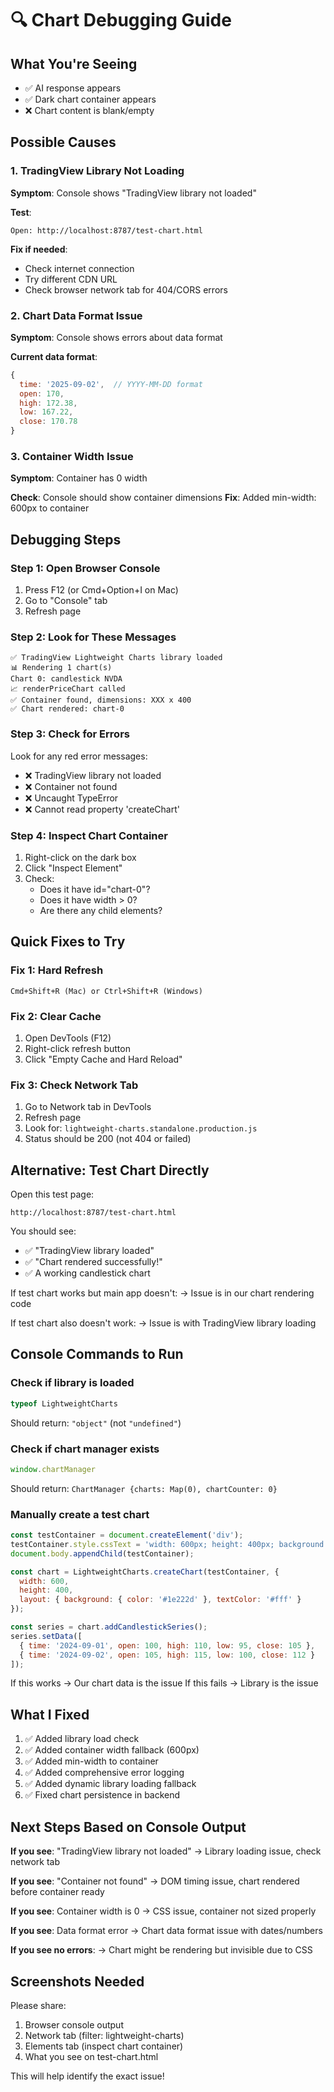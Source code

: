 # 🔍 Chart Debugging Guide

## What You're Seeing
- ✅ AI response appears
- ✅ Dark chart container appears
- ❌ Chart content is blank/empty

## Possible Causes

### 1. TradingView Library Not Loading
**Symptom**: Console shows "TradingView library not loaded"

**Test**:
```
Open: http://localhost:8787/test-chart.html
```

**Fix if needed**:
- Check internet connection
- Try different CDN URL
- Check browser network tab for 404/CORS errors

### 2. Chart Data Format Issue
**Symptom**: Console shows errors about data format

**Current data format**:
```javascript
{
  time: '2025-09-02',  // YYYY-MM-DD format
  open: 170,
  high: 172.38,
  low: 167.22,
  close: 170.78
}
```

### 3. Container Width Issue
**Symptom**: Container has 0 width

**Check**: Console should show container dimensions
**Fix**: Added min-width: 600px to container

## Debugging Steps

### Step 1: Open Browser Console
1. Press F12 (or Cmd+Option+I on Mac)
2. Go to "Console" tab
3. Refresh page

### Step 2: Look for These Messages
```
✅ TradingView Lightweight Charts library loaded
📊 Rendering 1 chart(s)
Chart 0: candlestick NVDA
📈 renderPriceChart called
✅ Container found, dimensions: XXX x 400
✅ Chart rendered: chart-0
```

### Step 3: Check for Errors
Look for any red error messages:
- ❌ TradingView library not loaded
- ❌ Container not found
- ❌ Uncaught TypeError
- ❌ Cannot read property 'createChart'

### Step 4: Inspect Chart Container
1. Right-click on the dark box
2. Click "Inspect Element"
3. Check:
   - Does it have id="chart-0"?
   - Does it have width > 0?
   - Are there any child elements?

## Quick Fixes to Try

### Fix 1: Hard Refresh
```
Cmd+Shift+R (Mac) or Ctrl+Shift+R (Windows)
```

### Fix 2: Clear Cache
1. Open DevTools (F12)
2. Right-click refresh button
3. Click "Empty Cache and Hard Reload"

### Fix 3: Check Network Tab
1. Go to Network tab in DevTools
2. Refresh page
3. Look for: `lightweight-charts.standalone.production.js`
4. Status should be 200 (not 404 or failed)

## Alternative: Test Chart Directly

Open this test page:
```
http://localhost:8787/test-chart.html
```

You should see:
- ✅ "TradingView library loaded"
- ✅ "Chart rendered successfully!"
- ✅ A working candlestick chart

If test chart works but main app doesn't:
→ Issue is in our chart rendering code

If test chart also doesn't work:
→ Issue is with TradingView library loading

## Console Commands to Run

### Check if library is loaded
```javascript
typeof LightweightCharts
```
Should return: `"object"` (not `"undefined"`)

### Check if chart manager exists
```javascript
window.chartManager
```
Should return: `ChartManager {charts: Map(0), chartCounter: 0}`

### Manually create a test chart
```javascript
const testContainer = document.createElement('div');
testContainer.style.cssText = 'width: 600px; height: 400px; background: #1e222d;';
document.body.appendChild(testContainer);

const chart = LightweightCharts.createChart(testContainer, {
  width: 600,
  height: 400,
  layout: { background: { color: '#1e222d' }, textColor: '#fff' }
});

const series = chart.addCandlestickSeries();
series.setData([
  { time: '2024-09-01', open: 100, high: 110, low: 95, close: 105 },
  { time: '2024-09-02', open: 105, high: 115, low: 100, close: 112 }
]);
```

If this works → Our chart data is the issue
If this fails → Library is the issue

## What I Fixed

1. ✅ Added library load check
2. ✅ Added container width fallback (600px)
3. ✅ Added min-width to container
4. ✅ Added comprehensive error logging
5. ✅ Added dynamic library loading fallback
6. ✅ Fixed chart persistence in backend

## Next Steps Based on Console Output

**If you see**: "TradingView library not loaded"
→ Library loading issue, check network tab

**If you see**: "Container not found"
→ DOM timing issue, chart rendered before container ready

**If you see**: Container width is 0
→ CSS issue, container not sized properly

**If you see**: Data format error
→ Chart data format issue with dates/numbers

**If you see no errors**:
→ Chart might be rendering but invisible due to CSS

## Screenshots Needed

Please share:
1. Browser console output
2. Network tab (filter: lightweight-charts)
3. Elements tab (inspect chart container)
4. What you see on test-chart.html

This will help identify the exact issue!

